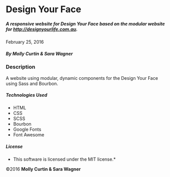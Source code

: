 # Design Your Face

##### A responsive website for Design Your Face based on the modular website for http://designyourlife.com.au.

February 25, 2016

##### By Molly Curtin & Sara Wagner

### Description

A website using modular, dynamic components for the Design Your Face using Sass and Bourbon.


##### Technologies Used

* HTML
* CSS
* SCSS
* Bourbon
* Google Fonts
* Font Awesome


##### License

* This software is licensed under the MIT license.*

&copy;2016 **Molly Curtin &amp; Sara Wagner**
